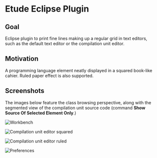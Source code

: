 Etude Eclipse Plugin
====================

Goal
----
Eclipse plugin to print fine lines making up a regular grid in text
editors, such as the default text editor or the compilation unit
editor.

Motivation
----------
A programming language element neatly displayed in a squared book-like
cahier. Ruled paper effect is also supported.

Screenshots
-----------
The images below feature the class browsing perspective, along with
the segmented view of the compilation unit source code (command **Show
Source Of Selected Element Only**.)

![Workbench](https://raw.githubusercontent.com/wiki/mrallo/eclipse-etude/images/01_eclipse-etude.png)

![Compilation unit editor squared](https://raw.githubusercontent.com/wiki/mrallo/eclipse-etude/images/02_eclipse-etude.png)

![Compilation unit editor ruled](https://raw.githubusercontent.com/wiki/mrallo/eclipse-etude/images/03_eclipse-etude.png)

![Preferences](https://raw.githubusercontent.com/wiki/mrallo/eclipse-etude/images/04_eclipse-etude.png)
